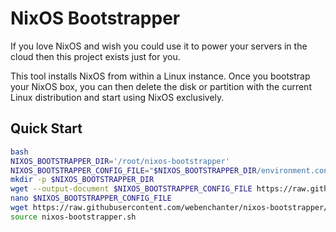 # NixOS Bootstrapper
If you love NixOS and wish you could use it to power your servers in the cloud then this project exists just for you.

This tool installs NixOS from within a Linux instance. Once you bootstrap your NixOS box, you can then delete the disk or partition with the current Linux distribution and start using NixOS exclusively.

## Quick Start
```bash
bash
NIXOS_BOOTSTRAPPER_DIR='/root/nixos-bootstrapper'
NIXOS_BOOTSTRAPPER_CONFIG_FILE="$NIXOS_BOOTSTRAPPER_DIR/environment.conf"
mkdir -p $NIXOS_BOOTSTRAPPER_DIR
wget --output-document $NIXOS_BOOTSTRAPPER_CONFIG_FILE https://raw.githubusercontent.com/webenchanter/nixos-bootstrapper/master/environment.conf
nano $NIXOS_BOOTSTRAPPER_CONFIG_FILE
wget https://raw.githubusercontent.com/webenchanter/nixos-bootstrapper/master/nixos-bootstrapper.sh
source nixos-bootstrapper.sh
```
